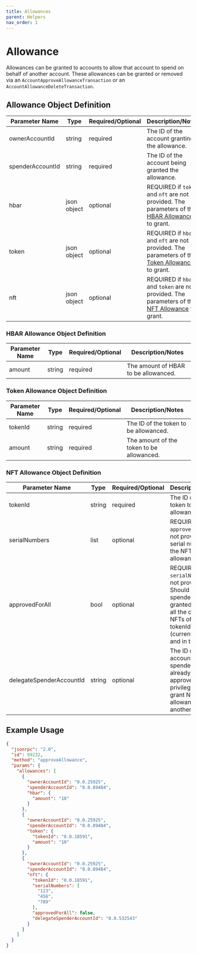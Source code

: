 ```yaml
---
title: Allowances
parent: Helpers
nav_order: 1
---
```

# Allowance

Allowances can be granted to accounts to allow that account to spend on behalf of another account. These allowances can be granted or removed via an `AccountApproveAllowanceTransaction` or an `AccountAllowanceDeleteTransaction`.

## Allowance Object Definition

| Parameter Name   | Type        | Required/Optional | Description/Notes                                                                                                                    |
|------------------|-------------|-------------------|--------------------------------------------------------------------------------------------------------------------------------------|
| ownerAccountId   | string      | required          | The ID of the account granting the allowance.                                                                                        |
| spenderAccountId | string      | required          | The ID of the account being granted the allowance.                                                                                   |
| hbar             | json object | optional          | REQUIRED if `token` and `nft` are not provided. The parameters of the [HBAR Allowance](#hbar-allowance-object-definition) to grant.  |
| token            | json object | optional          | REQUIRED if `hbar` and `nft` are not provided. The parameters of the [Token Allowance](#token-allowance-object-definition) to grant. |
| nft              | json object | optional          | REQUIRED if `hbar` and `token` are not provided. The parameters of the [NFT Allowance](#nft-allowance-object-definition) to grant.   |

### HBAR Allowance Object Definition

| Parameter Name      | Type   | Required/Optional | Description/Notes                    |
|---------------------|--------|-------------------|--------------------------------------|
| amount              | string | required          | The amount of HBAR to be allowanced. |

### Token Allowance Object Definition

| Parameter Name | Type   | Required/Optional | Description/Notes                         |
|----------------|--------|-------------------|-------------------------------------------|
| tokenId        | string | required          | The ID of the token to be allowanced.     |
| amount         | string | required          | The amount of the token to be allowanced. |

### NFT Allowance Object Definition

| Parameter Name           | Type         | Required/Optional | Description/Notes                                                                                                                                                   |
|--------------------------|--------------|-------------------|---------------------------------------------------------------------------------------------------------------------------------------------------------------------|
| tokenId                  | string       | required          | The ID of the token to be allowanced.                                                                                                                               |
| serialNumbers            | list<string> | optional          | REQUIRED if `approvedForAll` is not provided. The serial numbers of the NFTs to be allowanced.                                                                      |
| approvedForAll           | bool         | optional          | REQUIRED if `serialNumbers` is not provided. Should the spender be granted access to all the owner's NFTs of the tokenId class (currently owned and in the future)? |
| delegateSpenderAccountId | string       | optional          | The ID of the account of a spender who is already granted approvedForAll privileges and can grant NFT allowances to another spender.                                |

## Example Usage

```json
{
  "jsonrpc": "2.0",
  "id": 99232,
  "method": "approveAllowance",
  "params": {
    "allowances": [
      {
        "ownerAccountId": "0.0.25925",
        "spenderAccountId": "0.0.89484",
        "hbar": {
          "amount": "10"
        }
      },
      {
        "ownerAccountId": "0.0.25925",
        "spenderAccountId": "0.0.89484",
        "token": {
          "tokenId": "0.0.18591",
          "amount": "10"
        }
      },
      {
        "ownerAccountId": "0.0.25925",
        "spenderAccountId": "0.0.89484",
        "nft": {
          "tokenId": "0.0.18591",
          "serialNumbers": [
            "123",
            "456",
            "789"
          ],
          "approvedForAll": false,
          "delegateSpenderAccountId": "0.0.532543"
        }
      }
    ]
  }
}
```
